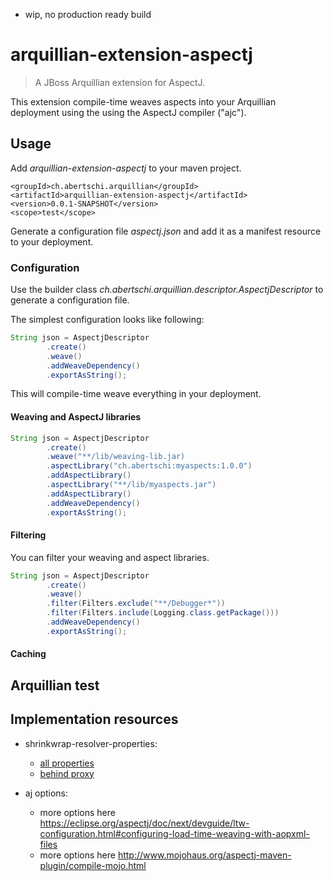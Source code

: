 - wip, no production ready build

# arquillian-extension-aspectj

> A JBoss Arquillian extension for AspectJ.

This extension compile-time weaves aspects into your Arquillian deployment using the using the AspectJ compiler ("ajc").
    
## Usage

Add *arquillian-extension-aspectj* to your maven project.

    <groupId>ch.abertschi.arquillian</groupId>
    <artifactId>arquillian-extension-aspectj</artifactId>
    <version>0.0.1-SNAPSHOT</version>
    <scope>test</scope>
    
Generate a configuration file *aspectj.json* and add it as a manifest resource to your deployment.

### Configuration

Use the builder class *ch.abertschi.arquillian.descriptor.AspectjDescriptor* to generate a configuration file.

The simplest configuration looks like following:

```java
String json = AspectjDescriptor
        .create()
        .weave()
        .addWeaveDependency()
        .exportAsString();
```
This will compile-time weave everything in your deployment.

#### Weaving and AspectJ libraries

```java
String json = AspectjDescriptor
        .create()
        .weave("**/lib/weaving-lib.jar)
        .aspectLibrary("ch.abertschi:myaspects:1.0.0")
        .addAspectLibrary()
        .aspectLibrary("**/lib/myaspects.jar")
        .addAspectLibrary()
        .addWeaveDependency()
        .exportAsString();
```

#### Filtering

You can filter your weaving and aspect libraries.

```java
String json = AspectjDescriptor
        .create()
        .weave()
        .filter(Filters.exclude("**/Debugger*"))
        .filter(Filters.include(Logging.class.getPackage()))
        .addWeaveDependency()
        .exportAsString();
```

#### Caching

## Arquillian test

## Implementation resources
- shrinkwrap-resolver-properties:
  - [all properties](https://books.google.ch/books?id=3S0QAwAAQBAJ&pg=PA35&lpg=PA35&dq=org.apache.maven.user-settings&source=bl&ots=iCQHdu0Y5x&sig=8H4MDbGF3tHN7MtvuzU0W2TYELM&hl=en&sa=X&ved=0ahUKEwi91auB1PLLAhVE_iwKHUZ9A64Q6AEIUzAJ#v=onepage&q=org.apache.maven.user-settings&f=false)
  - [behind proxy](http://stackoverflow.com/questions/6291146/arquillian-shrinkwrap-mavendependencyresolver-behind-proxy)

- aj options:
  - more options here https://eclipse.org/aspectj/doc/next/devguide/ltw-configuration.html#configuring-load-time-weaving-with-aopxml-files
  - more options here http://www.mojohaus.org/aspectj-maven-plugin/compile-mojo.html
